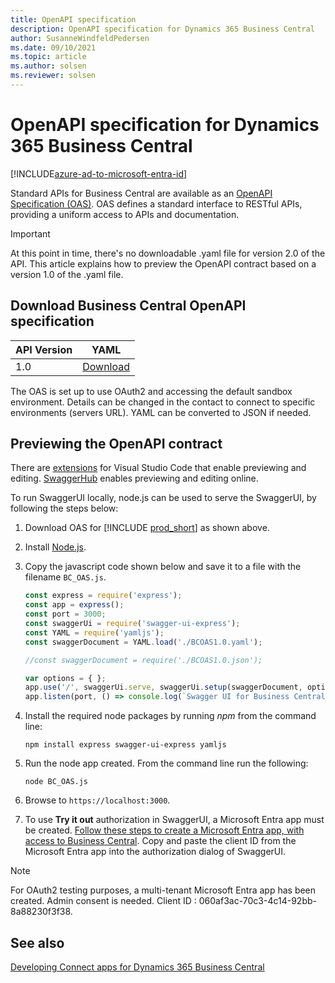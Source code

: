 ```yaml
---
title: OpenAPI specification
description: OpenAPI specification for Dynamics 365 Business Central
author: SusanneWindfeldPedersen
ms.date: 09/10/2021
ms.topic: article
ms.author: solsen
ms.reviewer: solsen
---
```


# OpenAPI specification for Dynamics 365 Business Central

[!INCLUDE[azure-ad-to-microsoft-entra-id](~/../shared-content/shared/azure-ad-to-microsoft-entra-id.md)]

Standard APIs for Business Central are available as an [OpenAPI Specification (OAS)](https://swagger.io/specification/). OAS defines a standard interface to RESTful APIs, providing a uniform access to APIs and documentation.  

> [!IMPORTANT]  
> At this point in time, there's no downloadable .yaml file for version 2.0 of the API. This article explains how to preview the OpenAPI contract based on a version 1.0 of the .yaml file. 

## Download Business Central OpenAPI specification

|API Version|YAML|
|-----------|------|
|1.0|[Download](../v1.0/contracts/BCOAS1.0.yaml)|

The OAS is set up to use OAuth2 and accessing the default sandbox environment. Details can be changed in the contact to connect to specific environments (servers URL). YAML can be converted to JSON if needed.

## Previewing the OpenAPI contract

There are [extensions](https://marketplace.visualstudio.com/search?term=openapi&target=VSCode&category=All%20categories&sortBy=Relevance) for Visual Studio Code that enable previewing and editing. [SwaggerHub](https://swagger.io/tools/swaggerhub/) enables previewing and editing online.

To run SwaggerUI locally, node.js can be used to serve the SwaggerUI, by following the steps below:

1) Download OAS for [!INCLUDE [prod_short](../../developer/includes/prod_short.md)] as shown above.
2) Install [Node.js](https://nodejs.org/en/download/).
3) Copy the javascript code shown below and save it to a file with the filename `BC_OAS.js`.  

    ```javascript
    const express = require('express');
    const app = express();
    const port = 3000;
    const swaggerUi = require('swagger-ui-express');
    const YAML = require('yamljs');
    const swaggerDocument = YAML.load('./BCOAS1.0.yaml'); 

    //const swaggerDocument = require('./BCOAS1.0.json');

    var options = { };
    app.use('/', swaggerUi.serve, swaggerUi.setup(swaggerDocument, options));
    app.listen(port, () => console.log(`Swagger UI for Business Central listening on port ${port}!`))
    ```

4) Install the required node packages by running *npm* from the command line:  
    ```
    npm install express swagger-ui-express yamljs
    ```
5) Run the node app created. From the command line run the following:
    ```
    node BC_OAS.js
    ```
6) Browse to `https://localhost:3000`.
7) To use **Try it out** authorization in SwaggerUI, a Microsoft Entra app must be created. [Follow these steps to create a Microsoft Entra app, with access to Business Central](../../developer/devenv-develop-connect-apps.md#setting-up-microsoft-entra-id-based-authentication). Copy and paste the client ID from the Microsoft Entra app into the authorization dialog of SwaggerUI.

> [!NOTE]  
> For OAuth2 testing purposes, a multi-tenant Microsoft Entra app has been created. Admin consent is needed. Client ID : 060af3ac-70c3-4c14-92bb-8a88230f3f38.

## See also

[Developing Connect apps for Dynamics 365 Business Central](../../developer/devenv-develop-connect-apps.md)  
